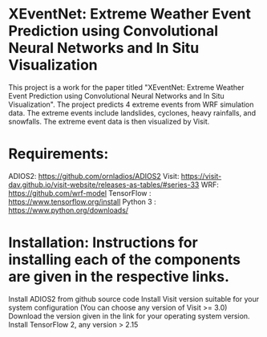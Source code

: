 # XEventNet: Extreme Weather Event Prediction using Convolutional Neural Networks and In Situ Visualization
This project is a work for the paper titled "XEventNet: Extreme Weather Event Prediction using Convolutional Neural Networks and In Situ Visualization". 
The project predicts 4 extreme events from WRF simulation data. The extreme events include landslides, cyclones, heavy rainfalls, and snowfalls. 
The extreme event data is then visualized by Visit.

# Requirements:
ADIOS2: https://github.com/ornladios/ADIOS2
Visit: https://visit-dav.github.io/visit-website/releases-as-tables/#series-33
WRF: https://github.com/wrf-model
TensorFlow : https://www.tensorflow.org/install
Python 3 : https://www.python.org/downloads/

# Installation: Instructions for installing each of the components are given in the respective links.
Install ADIOS2 from github source code
Install Visit version suitable for your system configuration (You can choose any version of Visit >= 3.0)
	Download the version given in the link for your operating system version.
Install TensorFlow 2, any version > 2.15
